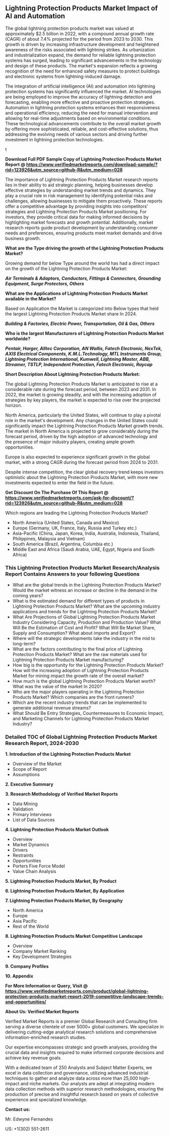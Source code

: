 <h2>Lightning Protection Products Market Impact of AI and Automation</h2><p>The global lightning protection products market was valued at approximately $2.5 billion in 2022, with a compound annual growth rate (CAGR) of about 7.4% projected for the period from 2023 to 2030. This growth is driven by increasing infrastructure development and heightened awareness of the risks associated with lightning strikes. As urbanization and industrialization expand, the demand for reliable lightning protection systems has surged, leading to significant advancements in the technology and design of these products. The market's expansion reflects a growing recognition of the need for enhanced safety measures to protect buildings and electronic systems from lightning-induced damage.</p><p>The integration of artificial intelligence (AI) and automation into lightning protection systems has significantly influenced the market. AI technologies are being employed to improve the accuracy of lightning detection and forecasting, enabling more effective and proactive protection strategies. Automation in lightning protection systems enhances their responsiveness and operational efficiency, reducing the need for manual intervention and allowing for real-time adjustments based on environmental conditions. These technological advancements contribute to the overall market growth by offering more sophisticated, reliable, and cost-effective solutions, thus addressing the evolving needs of various sectors and driving further investment in lightning protection technologies.</p>t</p><p id="" class=""><strong>Download Full PDF Sample Copy of Lightning Protection Products Market Report @ <a href="https://www.verifiedmarketreports.com/download-sample/?rid=123926&utm_source=github-R&utm_medium=028" target="_blank">https://www.verifiedmarketreports.com/download-sample/?rid=123926&utm_source=github-R&utm_medium=028</a></strong></p><p>The importance of&nbsp;Lightning Protection Products Market research reports lies in their ability to aid strategic planning, helping businesses develop effective strategies by understanding market trends and dynamics. They play a crucial role in risk management by identifying potential risks and challenges, allowing businesses to mitigate them proactively. These reports offer a competitive advantage by providing insights into competitors' strategies and Lightning Protection Products Market positioning. For investors, they provide critical data for making informed decisions by highlighting market forecasts and growth potential. Additionally, market research reports guide product development by understanding consumer needs and preferences, ensuring products meet market demands and drive business growth.</p><p><strong>What are the&nbsp;Type driving the growth of the Lightning Protection Products Market?</strong></p><p id="" class="">Growing demand for below Type around the world has had a direct impact on the growth of the Lightning Protection Products Market:</p><em><strong>Air Terminals & Adaptors, Conductors, Fittings & Connectors, Grounding Equipment, Surge Protectors, Others</strong></em></p><strong>What are the&nbsp;Applications&nbsp;of Lightning Protection Products Market available in the Market?</strong></p><p id="" class="">Based on Application the Market is categorized into Below types that held the largest Lightning Protection Products Market share In 2024.</p><em><strong>Building & Factories, Electric Power, Transportation, Oil & Gas, Others</strong></em></p><strong>Who is the largest Manufacturers of Lightning Protection Products Market worldwide?</strong></p><p><em><strong>Pentair, Harger, Alltec Corporation, AN Wallis, Fatech Electronic, NexTek, AXIS Electrical Components, K.M.L.Technology, MTL Instruments Group, Lightning Protection International, Kumwell, Lightning Master, ABB, Streamer, TSTLP, Independent Protection, Fatech Electronic, Raycap</strong></em></p><p id="" class=""><strong>Short Description About Lightning Protection Products Market:</strong></p><p>The global Lightning Protection Products Market is anticipated to rise at a considerable rate during the forecast period, between 2023 and 2031. In 2022, the market is growing steadily, and with the increasing adoption of strategies by key players, the market is expected to rise over the projected horizon.</p><p>North America, particularly the United States, will continue to play a pivotal role in the market's development. Any changes in the United States could significantly impact the Lightning Protection Products Market growth trends. The market in North America is projected to grow considerably during the forecast period, driven by the high adoption of advanced technology and the presence of major industry players, creating ample growth opportunities.</p><p>Europe is also expected to experience significant growth in the global market, with a strong CAGR during the forecast period from 2024 to 2031.</p><p>Despite intense competition, the clear global recovery trend keeps investors optimistic about the Lightning Protection Products Market, with more new investments expected to enter the field in the future.</p><p id="" class=""><strong>Get Discount On The Purchase Of This Report @ <a href="https://www.verifiedmarketreports.com/ask-for-discount/?rid=123926&utm_source=github-R&utm_medium=028" target="_blank">https://www.verifiedmarketreports.com/ask-for-discount/?rid=123926&utm_source=github-R&utm_medium=028</a></strong></p>Which regions are leading the Lightning Protection Products Market?</p><ul><li>North America (United States, Canada and Mexico)</li><li>Europe (Germany, UK, France, Italy, Russia and Turkey etc.)</li><li>Asia-Pacific (China, Japan, Korea, India, Australia, Indonesia, Thailand, Philippines, Malaysia and Vietnam)</li><li>South America (Brazil, Argentina, Columbia etc.)</li><li>Middle East and Africa (Saudi Arabia, UAE, Egypt, Nigeria and South Africa)</li></ul><h3 id="" class="">This Lightning Protection Products Market Research/Analysis Report Contains Answers to your following Questions</h3><ul><li>What are the global trends in the Lightning Protection Products Market? Would the market witness an increase or decline in the demand in the coming years?</li><li>What is the estimated demand for different types of products in Lightning Protection Products Market? What are the upcoming industry applications and trends for the Lightning Protection Products Market?</li><li>What Are Projections of Global Lightning Protection Products Market Industry Considering Capacity, Production and Production Value? What Will Be the Estimation of Cost and Profit? What Will Be Market Share, Supply and Consumption? What about imports and Export?</li><li>Where will the strategic developments take the industry in the mid to long-term?</li><li>What are the factors contributing to the final price of Lightning Protection Products Market? What are the raw materials used for Lightning Protection Products Market manufacturing?</li><li>How big is the opportunity for the Lightning Protection Products Market? How will the increasing adoption of Lightning Protection Products Market for mining impact the growth rate of the overall market?</li><li>How much is the global Lightning Protection Products Market worth? What was the value of the market In 2020?</li><li>Who are the major players operating in the Lightning Protection Products Market? Which companies are the front runners?</li><li>Which are the recent industry trends that can be implemented to generate additional revenue streams?</li><li>What Should Be Entry Strategies, Countermeasures to Economic Impact, and Marketing Channels for Lightning Protection Products Market Industry?</li></ul><h3 id="" class="">Detailed TOC of Global Lightning Protection Products Market Research Report, 2024-2030</h3><p id="" class=""><strong>1. Introduction of the Lightning Protection Products Market</strong></p><ul><li>Overview of the Market</li><li>Scope of Report</li><li>Assumptions</li></ul><p id="" class=""><strong>2. Executive Summary</strong></p><p id="" class=""><strong>3. Research Methodology of Verified Market Reports</strong></p><ul><li>Data Mining</li><li>Validation</li><li>Primary Interviews</li><li>List of Data Sources</li></ul><p id="" class=""><strong>4. Lightning Protection Products Market Outlook</strong></p><ul><li>Overview</li><li>Market Dynamics</li><li>Drivers</li><li>Restraints</li><li>Opportunities</li><li>Porters Five Force Model</li><li>Value Chain Analysis</li></ul><p id="" class=""><strong>5. Lightning Protection Products Market, By Product</strong></p><p id="" class=""><strong>6. Lightning Protection Products Market, By Application</strong></p><p id="" class=""><strong>7. Lightning Protection Products Market, By Geography</strong></p><ul><li>North America</li><li>Europe</li><li>Asia Pacific</li><li>Rest of the World</li></ul><p id="" class=""><strong>8. Lightning Protection Products Market Competitive Landscape</strong></p><ul><li>Overview</li><li>Company Market Ranking</li><li>Key Development Strategies</li></ul><p id="" class=""><strong>9. Company Profiles</strong></p><p id="" class=""><strong>10. Appendix</strong></p><p id="" class=""><strong>For More Information or Query, Visit @ <a href="https://www.verifiedmarketreports.com/product/global-lightning-protection-products-market-report-2019-competitive-landscape-trends-and-opportunities/" target="_blank">https://www.verifiedmarketreports.com/product/global-lightning-protection-products-market-report-2019-competitive-landscape-trends-and-opportunities/</a></strong></p><p id="" class=""><strong>About Us: Verified Market Reports</strong></p><p id="" class="">Verified Market Reports is a premier Global Research and Consulting firm serving a diverse clientele of over 5000+ global customers. We specialize in delivering cutting-edge analytical research solutions and comprehensive information-enriched research studies.</p><p id="" class="">Our expertise encompasses strategic and growth analyses, providing the crucial data and insights required to make informed corporate decisions and achieve key revenue goals.</p><p id="" class="">With a dedicated team of 250 Analysts and Subject Matter Experts, we excel in data collection and governance, utilizing advanced industrial techniques to gather and analyze data across more than 25,000 high-impact and niche markets. Our analysts are adept at integrating modern data collection methods with superior research methodologies, ensuring the production of precise and insightful research based on years of collective experience and specialized knowledge.</p><p id="" class=""><strong>Contact us:</strong></p><p id="" class="">Mr. Edwyne Fernandes</p><p id="" class="">US: +1(302) 551-2611</p>